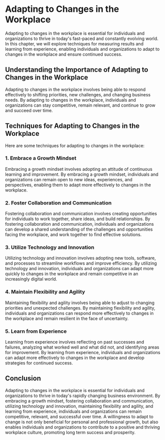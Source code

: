 # Adapting to Changes in the Workplace

Adapting to changes in the workplace is essential for individuals and organizations to thrive in today's fast-paced and constantly evolving world. In this chapter, we will explore techniques for measuring results and learning from experience, enabling individuals and organizations to adapt to changes in the workplace and ensure continued success.

## Understanding the Importance of Adapting to Changes in the Workplace

Adapting to changes in the workplace involves being able to respond effectively to shifting priorities, new challenges, and changing business needs. By adapting to changes in the workplace, individuals and organizations can stay competitive, remain relevant, and continue to grow and succeed over time.

## Techniques for Adapting to Changes in the Workplace

Here are some techniques for adapting to changes in the workplace:

### 1\. Embrace a Growth Mindset

Embracing a growth mindset involves adopting an attitude of continuous learning and improvement. By embracing a growth mindset, individuals and organizations can remain open to new ideas, experiences, and perspectives, enabling them to adapt more effectively to changes in the workplace.

### 2\. Foster Collaboration and Communication

Fostering collaboration and communication involves creating opportunities for individuals to work together, share ideas, and build relationships. By fostering collaboration and communication, individuals and organizations can develop a shared understanding of the challenges and opportunities facing the workplace, and work together to find effective solutions.

### 3\. Utilize Technology and Innovation

Utilizing technology and innovation involves adopting new tools, software, and processes to streamline workflows and improve efficiency. By utilizing technology and innovation, individuals and organizations can adapt more quickly to changes in the workplace and remain competitive in an increasingly digital world.

### 4\. Maintain Flexibility and Agility

Maintaining flexibility and agility involves being able to adjust to changing priorities and unexpected challenges. By maintaining flexibility and agility, individuals and organizations can respond more effectively to changes in the workplace and remain resilient in the face of uncertainty.

### 5\. Learn from Experience

Learning from experience involves reflecting on past successes and failures, analyzing what worked well and what did not, and identifying areas for improvement. By learning from experience, individuals and organizations can adapt more effectively to changes in the workplace and develop strategies for continued success.

## Conclusion

Adapting to changes in the workplace is essential for individuals and organizations to thrive in today's rapidly changing business environment. By embracing a growth mindset, fostering collaboration and communication, utilizing technology and innovation, maintaining flexibility and agility, and learning from experience, individuals and organizations can remain competitive, relevant, and successful over time. A willingness to adapt to change is not only beneficial for personal and professional growth, but also enables individuals and organizations to contribute to a positive and thriving workplace culture, promoting long term success and prosperity.
